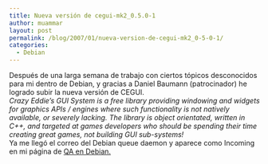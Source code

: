 ```yaml
---
title: Nueva versión de cegui-mk2_0.5.0-1
author: muammar
layout: post
permalink: /blog/2007/01/nueva-version-de-cegui-mk2_0-5-0-1/
categories:
  - Debian
---
```

Después de una larga semana de trabajo con ciertos tópicos desconocidos para mi dentro de Debian, y gracias a Daniel Baumann (patrocinador) he logrado subir la nueva versión de CEGUI.  
*Crazy Eddie&#8217;s GUI System is a free library providing windowing and widgets for graphics APIs / engines where such functionality is not natively available, or severely lacking. The library is object orientated, written in C++, and targeted at games developers who should be spending their time creating great games, not building GUI sub-systems!*  
Ya me llegó el correo del Debian queue daemon y aparece como Incoming en mi página de [QA en Debian.][1]

 [1]: http://qa.debian.org/developer.php?login=muammarelkhatib%40gmail.com&comaint=yes